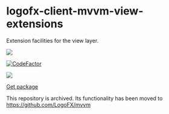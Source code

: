 # logofx-client-mvvm-view-extensions
Extension facilities for the view layer.

<img src=https://ci.appveyor.com/api/projects/status/github/logofx/logofx-client-mvvm-view-extensions>

[![CodeFactor](https://www.codefactor.io/repository/github/logofx/logofx-client-mvvm-view-extensions/badge)](https://www.codefactor.io/repository/github/logofx/logofx-client-mvvm-view-extensions)

<img src=https://img.shields.io/nuget/dt/LogoFX.Client.Mvvm.View.Extensions>

[Get package](https://www.nuget.org/packages/LogoFX.Client.Mvvm.View.Extensions)

This repository is archived. Its functionality has been moved to https://github.com/LogoFX/mvvm
